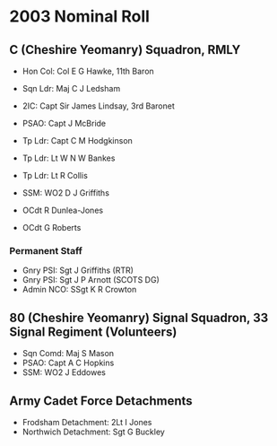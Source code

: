 # 2003 Nominal Roll

## C (Cheshire Yeomanry) Squadron, RMLY

* Hon Col: Col E G Hawke, 11th Baron
* Sqn Ldr: Maj C J Ledsham
* 2IC: Capt Sir James Lindsay, 3rd Baronet
* PSAO: Capt J McBride
* Tp Ldr: Capt C M Hodgkinson
* Tp Ldr: Lt W N W Bankes
* Tp Ldr: Lt R Collis
* SSM: WO2 D J Griffiths

* OCdt R Dunlea-Jones
* OCdt G Roberts

### Permanent Staff

* Gnry PSI: Sgt J Griffiths (RTR)
* Gnry PSI: Sgt J P Arnott (SCOTS DG)
* Admin NCO: SSgt K R Crowton

## 80 (Cheshire Yeomanry) Signal Squadron, 33 Signal Regiment (Volunteers)

* Sqn Comd: Maj S Mason
* PSAO: Capt A C Hopkins
* SSM: WO2 J Eddowes

## Army Cadet Force Detachments

* Frodsham Detachment: 2Lt I Jones
* Northwich Detachment: Sgt G Buckley
